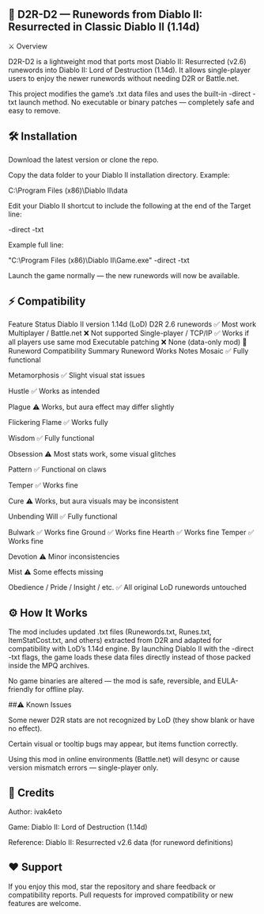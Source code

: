 ## 🧩 D2R-D2 — Runewords from Diablo II: Resurrected in Classic Diablo II (1.14d)
⚔️ Overview

D2R-D2 is a lightweight mod that ports most Diablo II: Resurrected (v2.6) runewords into Diablo II: Lord of Destruction (1.14d).
It allows single-player users to enjoy the newer runewords without needing D2R or Battle.net.

This project modifies the game’s .txt data files and uses the built-in -direct -txt launch method.
No executable or binary patches — completely safe and easy to remove.

## 🛠️ Installation

Download the latest version or clone the repo.

Copy the data folder to your Diablo II installation directory.
Example:

C:\Program Files (x86)\Diablo II\data


Edit your Diablo II shortcut to include the following at the end of the Target line:

-direct -txt


Example full line:

"C:\Program Files (x86)\Diablo II\Game.exe" -direct -txt


Launch the game normally — the new runewords will now be available.

## ⚡ Compatibility
Feature	Status
Diablo II version	1.14d (LoD)
D2R 2.6 runewords	✅ Most work
Multiplayer / Battle.net	❌ Not supported
Single-player / TCP/IP	✅ Works if all players use same mod
Executable patching	❌ None (data-only mod)
💎 Runeword Compatibility Summary
Runeword	Works	Notes
Mosaic	✅	Fully functional

Metamorphosis	✅	Slight visual stat issues

Hustle	✅	Works as intended

Plague	⚠️	Works, but aura effect may differ slightly

Flickering Flame	✅	Works fully

Wisdom	✅	Fully functional

Obsession	⚠️	Most stats work, some visual glitches

Pattern	✅	Functional on claws

Temper	✅	Works fine

Cure	⚠️	Works, but aura visuals may be inconsistent

Unbending Will	✅	Fully functional

Bulwark	✅	Works fine
Ground	✅	Works fine
Hearth	✅	Works fine
Temper	✅	Works fine

Devotion	⚠️	Minor inconsistencies

Mist	⚠️	Some effects missing

Obedience / Pride / Insight / etc.	✅	All original LoD runewords untouched

## ⚙️ How It Works

The mod includes updated .txt files (Runewords.txt, Runes.txt, ItemStatCost.txt, and others) extracted from D2R and adapted for compatibility with LoD’s 1.14d engine.
By launching Diablo II with the -direct -txt flags, the game loads these data files directly instead of those packed inside the MPQ archives.

No game binaries are altered — the mod is safe, reversible, and EULA-friendly for offline play.

##⚠️ Known Issues

Some newer D2R stats are not recognized by LoD (they show blank or have no effect).

Certain visual or tooltip bugs may appear, but items function correctly.

Using this mod in online environments (Battle.net) will desync or cause version mismatch errors — single-player only.

## 💬 Credits

Author: ivak4eto

Game: Diablo II: Lord of Destruction (1.14d)

Reference: Diablo II: Resurrected v2.6 data (for runeword definitions)

## ❤️ Support

If you enjoy this mod, star the repository and share feedback or compatibility reports.
Pull requests for improved compatibility or new features are welcome.
